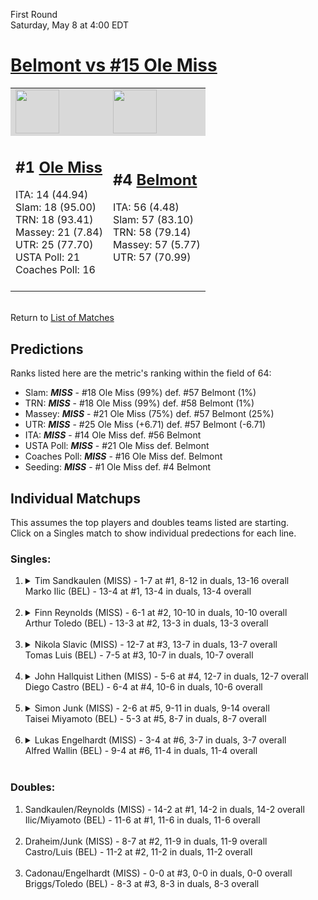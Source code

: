 First Round  
Saturday, May 8 at 4:00 EDT
# [Belmont vs #15 Ole Miss](https://www.ncaa.com/game/5833398) 

<table>  
<tr style="background-color: #d9d9d9 !important"><td><a href="#"><img src="https://www.ncaa.com/sites/default/files/images/logos/schools/o/ole-miss.70.png" width="70" height="70" /></a></td><td><a href="#"><img src="https://www.ncaa.com/sites/default/files/images/logos/schools/b/belmont.70.png" width="70" height="70" /></a></td></tr>
<tr><td>  

<h2>#1 <a href="#">Ole Miss</a></h2>  
ITA: 14 (44.94)<br>  
Slam: 18 (95.00)<br>  
TRN: 18 (93.41)<br>  
Massey: 21 (7.84)<br>  
UTR: 25 (77.70)<br>  
USTA Poll: 21<br>  
Coaches Poll: 16<br>  
<br>  

</td><td>  

<h2>#4 <a href="#">Belmont</a></h2>  
ITA: 56 (4.48)<br>  
Slam: 57 (83.10)<br>  
TRN: 58 (79.14)<br>  
Massey: 57 (5.77)<br>  
UTR: 57 (70.99)<br>  
<br>  

</td></tr></table>  


<br>Return to [List of Matches](../index.md)  

## Predictions  

Ranks listed here are the metric's ranking within the field of 64:  
- Slam: ***MISS*** - #18 Ole Miss (99%) def. #57 Belmont (1%)  
- TRN: ***MISS*** - #18 Ole Miss (99%) def. #58 Belmont (1%)  
- Massey: ***MISS*** - #21 Ole Miss (75%) def. #57 Belmont (25%)  
- UTR: ***MISS*** - #25 Ole Miss (+6.71) def. #57 Belmont (-6.71)  
- ITA: ***MISS*** - #14 Ole Miss def. #56 Belmont  
- USTA Poll: ***MISS*** - #21 Ole Miss def. Belmont  
- Coaches Poll: ***MISS*** - #16 Ole Miss def. Belmont  
- Seeding: ***MISS*** - #1 Ole Miss def. #4 Belmont  

## Individual Matchups  
This assumes the top players and doubles teams listed are starting.  
Click on a Singles match to show individual predections for each line.  
### Singles:  

<ol>
<li><details>
<summary markdown="span">Tim Sandkaulen (MISS) - 1-7 at #1, 8-12 in duals, 13-16 overall<br>Marko Ilic (BEL) - 13-4 at #1, 13-4 in duals, 13-4 overall<br>&nbsp;</summary>
<h4>Predictions</h4><ul>
<li>Slam: <b><i>VT</i></b> - #30 Virginia Tech (56%) def. #35 Texas Tech (44%)</li>  
</ul></details></li>
<li><details>
<summary markdown="span">Finn Reynolds (MISS) - 6-1 at #2, 10-10 in duals, 10-10 overall<br>Arthur Toledo (BEL) - 13-3 at #2, 13-3 in duals, 13-3 overall<br>&nbsp;</summary>
<h4>Predictions</h4><ul>
<li>Slam: <b><i>VT</i></b> - #30 Virginia Tech (56%) def. #35 Texas Tech (44%)</li>  
</ul></details></li>
<li><details>
<summary markdown="span">Nikola Slavic (MISS) - 12-7 at #3, 13-7 in duals, 13-7 overall<br>Tomas Luis (BEL) - 7-5 at #3, 10-7 in duals, 10-7 overall<br>&nbsp;</summary>
<h4>Predictions</h4><ul>
<li>Slam: <b><i>VT</i></b> - #30 Virginia Tech (56%) def. #35 Texas Tech (44%)</li>  
</ul></details></li>
<li><details>
<summary markdown="span">John Hallquist Lithen (MISS) - 5-6 at #4, 12-7 in duals, 12-7 overall<br>Diego Castro (BEL) - 6-4 at #4, 10-6 in duals, 10-6 overall<br>&nbsp;</summary>
<h4>Predictions</h4><ul>
<li>Slam: <b><i>VT</i></b> - #30 Virginia Tech (56%) def. #35 Texas Tech (44%)</li>  
</ul></details></li>
<li><details>
<summary markdown="span">Simon Junk (MISS) - 2-6 at #5, 9-11 in duals, 9-14 overall<br>Taisei Miyamoto (BEL) - 5-3 at #5, 8-7 in duals, 8-7 overall<br>&nbsp;</summary>
<h4>Predictions</h4><ul>
<li>Slam: <b><i>VT</i></b> - #30 Virginia Tech (56%) def. #35 Texas Tech (44%)</li>  
</ul></details></li>
<li><details>
<summary markdown="span">Lukas Engelhardt (MISS) - 3-4 at #6, 3-7 in duals, 3-7 overall<br>Alfred Wallin (BEL) - 9-4 at #6, 11-4 in duals, 11-4 overall<br>&nbsp;</summary>
<h4>Predictions</h4><ul>
<li>Slam: <b><i>VT</i></b> - #30 Virginia Tech (56%) def. #35 Texas Tech (44%)</li>  
</ul></details></li>
</ol>

### Doubles:  

<ol>
<li>Sandkaulen/Reynolds (MISS) - 14-2 at #1, 14-2 in duals, 14-2 overall<br>Ilic/Miyamoto (BEL) - 11-6 at #1, 11-6 in duals, 11-6 overall<br>&nbsp;</li>
<li>Draheim/Junk (MISS) - 8-7 at #2, 11-9 in duals, 11-9 overall<br>Castro/Luis (BEL) - 11-2 at #2, 11-2 in duals, 11-2 overall<br>&nbsp;</li>
<li>Cadonau/Engelhardt (MISS) - 0-0 at #3, 0-0 in duals, 0-0 overall<br>Briggs/Toledo (BEL) - 8-3 at #3, 8-3 in duals, 8-3 overall<br>&nbsp;</li>
</ol>